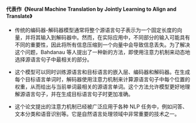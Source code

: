 #### 代表作《Neural Machine Translation by Jointly Learning to Align and Translate》

* 传统的编码器-解码器模型通常将整个源语言句子表示为一个固定长度的向量，并将其输入到解码器中。然而，在实际应用中，不同部分的输入可能具有不同的重要性，因此将所有信息压缩到一个向量中会导致信息丢失。为了解决这个问题，Bahdanau 等人提出了一种新的方法，即使用注意力机制来动态地选择源语言句子中最相关的部分。  

* 这个模型可以同时训练源语言和目标语言的嵌入层、编码器和解码器。在生成每个目标语言单词时，解码器使用注意力机制来计算源语言句子中每个位置的权重，从而给出与当前单词最相关的源语言单词。这个方法允许模型更好地理解源语言句子，并在生成目标语言句子时更加准确。

* 这个论文提出的注意力机制已经被广泛应用于各种 NLP 任务中，例如问答、文本分类和语音识别等。它是自然语言处理领域中非常重要的技术之一。
